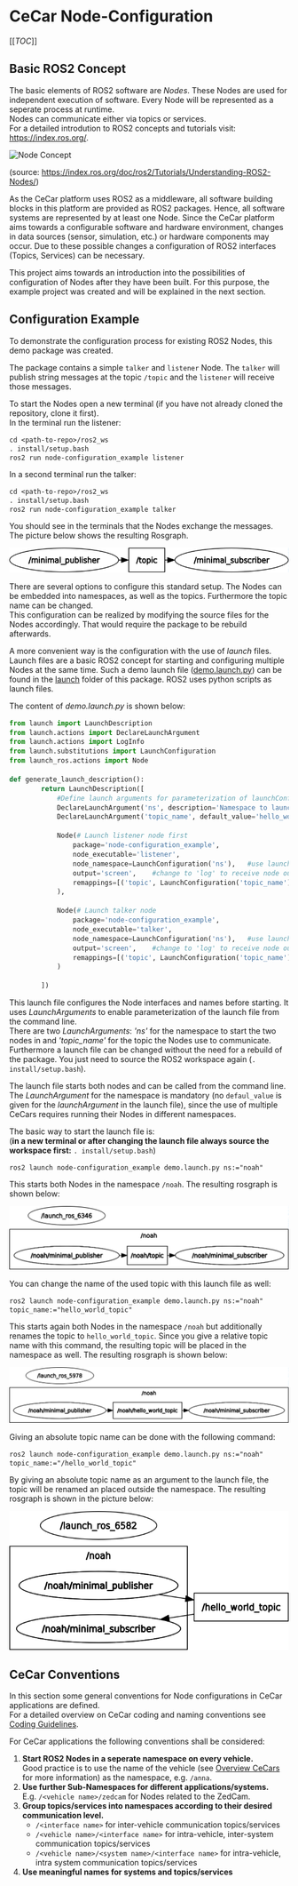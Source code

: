 # CeCar Node-Configuration

[[_TOC_]]

## Basic ROS2 Concept

The basic elements of ROS2 software are *Nodes*. These Nodes are used for independent execution of software. Every Node will be represented as a seperate process at runtime.  
Nodes can communicate either via topics or services.  
For a detailed introdution to ROS2 concepts and tutorials visit: https://index.ros.org/.  


![Node Concept](./documentation/node_grafik.png)  

(source: https://index.ros.org/doc/ros2/Tutorials/Understanding-ROS2-Nodes/)  

As the CeCar platform uses ROS2 as a middleware, all software building blocks in this platform are provided as ROS2 packages. Hence, all software systems are represented by at least one Node. Since the CeCar platform aims towards a configurable software and hardware environment, changes in data sources (sensor, simulation, etc.) or hardware components may occur. Due to these possible changes a configuration of ROS2 interfaces (Topics, Services) can be necessary.

This project aims towards an introduction into the possibilities of configuration of Nodes after they have been built. For this purpose, the example project was created and will be explained in the next section.

## Configuration Example

To demonstrate the configuration process for existing  ROS2 Nodes, this demo package was created.  

The package contains a simple `talker` and `listener` Node. The `talker` will publish string messages at the topic `/topic` and the `listener` will receive those messages.  

To start the Nodes open a new terminal (if you have not already cloned the repository, clone it first).  
In the terminal run the listener:

```shell
cd <path-to-repo>/ros2_ws
. install/setup.bash
ros2 run node-configuration_example listener
```

In a second terminal run the talker:
```shell
cd <path-to-repo>/ros2_ws
. install/setup.bash
ros2 run node-configuration_example talker
```

You should see in the terminals that the Nodes exchange the messages.  
The picture below shows the resulting Rosgraph.   

![Rosgraph without configuration](./documentation/rosgraph_standard.png)  

There are several options to configure this standard setup. The Nodes can be embedded into namespaces, as well as the topics. Furthermore the topic name can be changed.  
This configuration can be realized by modifying the source files for the Nodes accordingly. That would require the package to be rebuild afterwards.  

A more convenient way is the configuration with the use of *launch* files. Launch files are a basic ROS2 concept for starting and configuring multiple Nodes at the same time. Such a demo launch file ([demo.launch.py](./launch/demo.launch.py)) can be found in the [launch](./launch) folder of this package. ROS2 uses python scripts as launch files.  

The content of *demo.launch.py* is shown below:
```python
from launch import LaunchDescription
from launch.actions import DeclareLaunchArgument
from launch.actions import LogInfo
from launch.substitutions import LaunchConfiguration
from launch_ros.actions import Node

def generate_launch_description():        
        return LaunchDescription([
            #Define launch arguments for parameterization of launchConfiguration from command line                         
            DeclareLaunchArgument('ns', description='Namespace to launch nodes in.'),
            DeclareLaunchArgument('topic_name', default_value='hello_world_topic', description='Name of topic the nodes should use to communicate.'),
            
            Node(# Launch listener node first
                package='node-configuration_example',
                node_executable='listener',
                node_namespace=LaunchConfiguration('ns'),   #use launch argument for setting node namespace
                output='screen',    #change to 'log' to receive node output in a log-file
                remappings=[('topic', LaunchConfiguration('topic_name'))]   #use launch argument for topic remapping
            ),

            Node(# Launch talker node
                package='node-configuration_example',
                node_executable='talker',
                node_namespace=LaunchConfiguration('ns'),   #use launch argument for setting node namespace
                output='screen',    #change to 'log' to receive node output in a log-file
                remappings=[('topic', LaunchConfiguration('topic_name'))]   #use launch argument for topic remapping             
            )
                
        ])

```

This launch file configures the Node interfaces and names before starting. It uses *LaunchArguments* to enable parameterization of the launch file from the command line.  
There are two *LaunchArguments*: *'ns'* for the namespace to start the two nodes in and *'topic_name'* for the topic the Nodes use to communicate. Furthermore a launch file can be changed without the need for a rebuild of the package. You just need to source the ROS2 workspace again (`. install/setup.bash`).

The launch file starts both nodes and can be called from the command line. The *LaunchArgument* for the namespace is mandatory (no `defaul_value` is given for the *launchArgument* in the launch file), since the use of multiple CeCars requires running their Nodes in different namespaces.  

The basic way to start the launch file is:  
(**in a new terminal or after changing the launch file always source the workspace first:** `. install/setup.bash`)

```shell
ros2 launch node-configuration_example demo.launch.py ns:="noah"
```
This starts both Nodes in the namespace `/noah`. The resulting rosgraph is shown below:  

![Rosgraph configured 1](./documentation/rosgraph_configured1.png)  

You can change the name of the used topic with this launch file as well:

```shell
ros2 launch node-configuration_example demo.launch.py ns:="noah" topic_name:="hello_world_topic"
```

This starts again both Nodes in the namespace `/noah` but additionally renames the topic to `hello_world_topic`. Since you give a relative topic name with this command, the resulting topic will be placed in the namespace as well. The resulting rosgraph is shown below:  

![Rosgraph configured 2](./documentation/rosgraph_configured2.png)  

Giving an absolute topic name can be done with the following command:

```shell
ros2 launch node-configuration_example demo.launch.py ns:="noah" topic_name:="/hello_world_topic"
```

By giving an absolute topic name as an argument to the launch file, the topic will be renamed an placed outside the namespace. The resulting rosgraph is shown in the picture below:  

![Rosgraph configured 3](./documentation/rosgraph_configured3.png) 

## CeCar Conventions

In this section some general conventions for Node configurations in CeCar applications are defined.  
For a detailed overview on CeCar coding and naming conventions see [Coding Guidelines](https://gitlab.rz.htw-berlin.de/se_cecar/cecar-technology/-/wikis/Coding%20Guidelines).  

For CeCar applications the following conventions shall be considered:  
1. **Start ROS2 Nodes in a seperate namespace on every vehicle.**  
     Good practice is to use the name of the vehicle (see [Overview CeCars](https://gitlab.rz.htw-berlin.de/se_cecar/cecar-technology/-/wikis/Overview%20CeCars) for more information) as the namespace, e.g. `/anna`.  
2. **Use further Sub-Namespaces for different applications/systems.**  
     E.g. `/<vehicle name>/zedcam` for Nodes related to the ZedCam.  
3. **Group topics/services into namespaces according to their desired communication level.**
     - `/<interface name>` for inter-vehicle communication topics/services
     - `/<vehicle name>/<interface name>` for intra-vehicle, inter-system communication topics/services
     - `/<vehicle name>/<system name>/<interface name>` for intra-vehicle, intra system communication topics/services
4. **Use meaningful names for systems and topics/services** 

